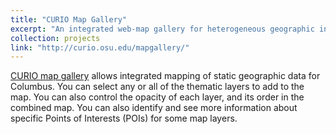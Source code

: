 ```yaml
---
title: "CURIO Map Gallery"
excerpt: "An integrated web-map gallery for heterogeneous geographic information in Columbus, Ohio. Supported by Center for Urban and Regional Analysis (CURA), OSU. <br/><img src='/images/curio_mapgallery.PNG'>"
collection: projects
link: "http://curio.osu.edu/mapgallery/"
---
```


[CURIO map gallery](http://curio.osu.edu/mapgallery/) allows integrated mapping of static geographic data for Columbus. You can select any or all of the thematic layers to add to the map. You can also control the opacity of each layer, and its order in the combined map. You can also identify and see more information about specific Points of Interests (POIs) for some map layers.